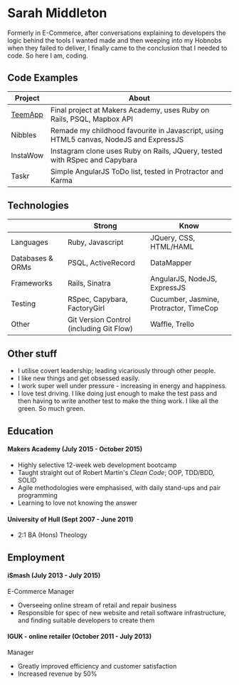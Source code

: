 # Sarah Middleton
  Formerly in E-Commerce, after conversations explaining to developers the logic behind the tools I wanted made and then weeping into my Hobnobs when they failed to deliver, I finally came to the conclusion that I needed to code. So here I am, coding.


## Code Examples

|  Project   |  About                          |
|------------|---------------------------------|
|  [TeemApp](https://teemapp.herokuapp.com)   | Final project at Makers Academy, uses Ruby on Rails, PSQL, Mapbox API       |
|  Nibbles   | Remade my childhood favourite in Javascript, using HTML5 canvas, NodeJS and ExpressJS |
|  InstaWow  | Instagram clone uses Ruby on Rails, JQuery, tested with RSpec and Capybara |
| Taskr | Simple AngularJS ToDo list, tested in Protractor and Karma |

## Technologies

|  | Strong | Know |
|------|--------|------|
| Languages | Ruby, Javascript | JQuery, CSS, HTML/HAML |
| Databases & ORMs | PSQL, ActiveRecord | DataMapper |
| Frameworks | Rails, Sinatra| AngularJS, NodeJS, ExpressJS |
| Testing | RSpec, Capybara, FactoryGirl | Cucumber, Jasmine, Protractor, TimeCop |
| Other | Git Version Control (including Git Flow) | Waffle, Trello |


## Other stuff
  - I utilise covert leadership; leading vicariously through other people.
  - I like new things and get obsessed easily.
  - I work super well under pressure - increasing in energy and happiness.
  - I love test driving. I like doing just enough to make the test pass and then having to write another test to make the thing work. I like all the green. So much green.


## Education
#### Makers Academy (July 2015 - October 2015)
  - Highly selective 12-week web development bootcamp
  - Taught straight out of Robert Martin's *Clean Code*; OOP, TDD/BDD, SOLID
  - Agile methodologies were emphasised, with daily stand-ups and pair programming
  - Learning to love not knowing the answer

#### University of Hull (Sept 2007 - June 2011)
 - 2:1 BA (Hons) Theology

## Employment
#### iSmash (July 2013 - July 2015)
E-Commerce Manager
 - Overseeing online stream of retail and repair business
 - Responsible for spec of new website and retail software infrastructure, and finding suitable developers to create them

#### IGUK - online retailer (October 2011 - July 2013)
Manager
 - Greatly improved efficiency and customer satisfaction
 - Increased revenue by 50%